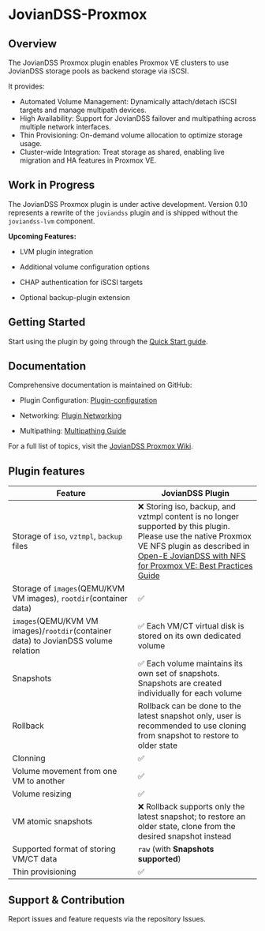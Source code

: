 # JovianDSS-Proxmox

## Overview

The JovianDSS Proxmox plugin enables Proxmox VE clusters to use JovianDSS storage pools as backend storage via iSCSI.

It provides:

- Automated Volume Management: Dynamically attach/detach iSCSI targets and manage multipath devices.
- High Availability: Support for JovianDSS failover and multipathing across multiple network interfaces.
- Thin Provisioning: On-demand volume allocation to optimize storage usage.
- Cluster-wide Integration: Treat storage as shared, enabling live migration and HA features in Proxmox VE.

## Work in Progress

The JovianDSS Proxmox plugin is under active development.
Version 0.10 represents a rewrite of the `joviandss` plugin and is shipped without the `joviandss-lvm` component.

**Upcoming Features:**

- LVM plugin integration

- Additional volume configuration options

- CHAP authentication for iSCSI targets

- Optional backup-plugin extension

## Getting Started

Start using the plugin by going through the [Quick Start guide](https://github.com/open-e/JovianDSS-Proxmox/wiki/Quick-Start).

## Documentation

Comprehensive documentation is maintained on GitHub:

* Plugin Configuration: [Plugin-configuration](https://github.com/open-e/JovianDSS-Proxmox/wiki/Plugin-configuration)

* Networking: [Plugin Networking](https://github.com/open-e/JovianDSS-Proxmox/wiki/Networking)

* Multipathing: [Multipathing Guide](https://github.com/open-e/JovianDSS-Proxmox/wiki/Multipathing)

For a full list of topics, visit the [JovianDSS Proxmox Wiki](https://github.com/open-e/JovianDSS-Proxmox/wiki).


## Plugin features

| Feature                                                                              | JovianDSS Plugin                                                         |
|--------------------------------------------------------------------------------------|--------------------------------------------------------------------------|
| Storage of `iso`, `vztmpl`, `backup` files                                           | :x: Storing iso, backup, and vztmpl content is no longer supported by this plugin. Please use the native Proxmox VE NFS plugin as described in [Open-E JovianDSS with NFS for Proxmox VE: Best Practices Guide](https://www.open-e.com/site_media/download/documents/howtoresource/Open-E_Jovian_DSS_with_NFS_for_Proxmox_VE_Best_Practices_Guide_1.00.pdf) | 
| Storage of `images`(QEMU/KVM VM images), `rootdir`(container data)                   | :white_check_mark:                                                       |
| `images`(QEMU/KVM VM images)/`rootdir`(container data) to JovianDSS volume relation  | :white_check_mark: Each VM/CT virtual disk is stored on its own dedicated volume |
| Snapshots                                                                            | :white_check_mark: Each volume maintains its own set of snapshots. Snapshots are created individually for each volume |
| Rollback                                                                             | Rollback can be done to the latest snapshot only, user is recommended to use cloning from snapshot to restore to older state  |
| Clonning                                                                             | :white_check_mark:                                                       |
| Volume movement from one VM to another                                               | :white_check_mark:                                                       |
| Volume resizing                                                                      | :white_check_mark:                                                       |
| VM atomic snapshots                                                                  | :x: Rollback supports only the latest snapshot; to restore an older state, clone from the desired snapshot instead |
| Supported format of storing VM/CT data                                               | `raw` (with **Snapshots supported**)                                     |
| Thin provisioning                                                                    | :white_check_mark:                                                       |


## Support & Contribution

Report issues and feature requests via the repository Issues.
